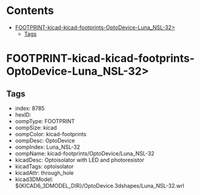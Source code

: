 



Contents
========

* [FOOTPRINT-kicad-kicad-footprints-OptoDevice-Luna_NSL-32>](#footprint-kicad-kicad-footprints-optodevice-luna_nsl-32)
	* [Tags](#tags)

# FOOTPRINT-kicad-kicad-footprints-OptoDevice-Luna_NSL-32>

## Tags

- index: 8785
- hexID: 
- oompType: FOOTPRINT
- oompSize: kicad
- oompColor: kicad-footprints
- oompDesc: OptoDevice
- oompIndex: Luna_NSL-32
- oompName: kicad-footprints/OptoDevice/Luna_NSL-32
- kicadDesc: Optoisolator with LED and photoresistor
- kicadTags: optoisolator
- kicadAttr: through_hole
- kicad3DModel: ${KICAD6_3DMODEL_DIR}/OptoDevice.3dshapes/Luna_NSL-32.wrl
